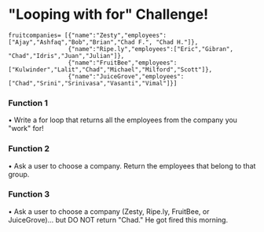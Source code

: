 # "Looping with for" Challenge!

```
fruitcompanies= [{"name":"Zesty","employees":["Ajay","Ashfaq","Bob","Brian","Chad F.", "Chad H."]},
                 {"name":"Ripe.ly","employees":["Eric","Gibran", "Chad","Idris","Juan","Julian"]},
                 {"name":"FruitBee","employees":["Kulwinder","Lalit","Chad","Michael","Milford","Scott"]},
                 {"name":"JuiceGrove","employees":["Chad","Srini","Srinivasa","Vasanti","Vimal"]}]
```

### Function 1

• Write a for loop that returns all the employees from the company you "work" for!

### Function 2

• Ask a user to choose a company. Return the employees that belong to that group.

### Function 3

• Ask a user to choose a company (Zesty, Ripe.ly, FruitBee, or JuiceGrove)... but DO NOT return "Chad." He got fired this morning.
